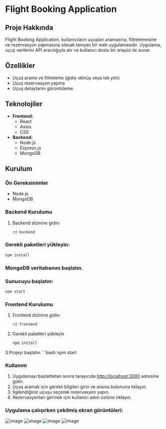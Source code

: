# Flight Booking Application

## Proje Hakkında
Flight Booking Application, kullanıcıların uçuşları aramasına, filtrelemesine ve rezervasyon yapmasına olanak tanıyan bir web uygulamasıdır. Uygulama, uçuş verilerini API aracılığıyla alır ve kullanıcı dostu bir arayüz ile sunar.

## Özellikler
- Uçuş arama ve filtreleme (gidiş-dönüş veya tek yön)
- Uçuş rezervasyon yapma
- Uçuş detaylarını görüntüleme

## Teknolojiler
- **Frontend:**
  - React
  - Axios
  - CSS
- **Backend:**
  - Node.js
  - Express.js
  - MongoDB

## Kurulum

### Ön Gereksinimler
- Node.js
- MongoDB

### Backend Kurulumu
1. Backend dizinine gidin:
   ```bash
   cd backend

### Gerekli paketleri yükleyin:
```bash
npm install
```
### MongoDB veritabanını başlatın.

### Sunucuyu başlatın:
```bash
npm start
```
### Frontend Kurulumu
1. Frontend dizinine gidin:
   ```bash
   cd frontend

2. Gerekli paketleri yükleyin
   ```bash
   npm install

3.Projeyi başlatın 
     ```bash
 npm start 

### Kullanım

1. Uygulamayı başlattıktan sonra tarayıcıda [http://localhost:3000](http://localhost:3000) adresine gidin.
2. Uçuş aramak için gerekli bilgileri girin ve arama butonuna tıklayın.
3. İlgilendiğiniz uçuşu seçerek rezervasyon yapın.
4. Rezervasyonları görmek için kullanıcı adını üstüne tıklayın.

### Uygulama çalışırken çekilmiş ekran görüntüleri:

![image](https://github.com/user-attachments/assets/6d358f54-d5a0-4b71-b85d-77483c0272c4)
![image](https://github.com/user-attachments/assets/32c54368-b715-4edf-a601-aea7dcc928fe)
![image](https://github.com/user-attachments/assets/c9235edd-44cd-48b4-8c6b-4c1267a54166)
![image](https://github.com/user-attachments/assets/998fe689-ce65-46ac-a7ac-fd89e80f567f)
